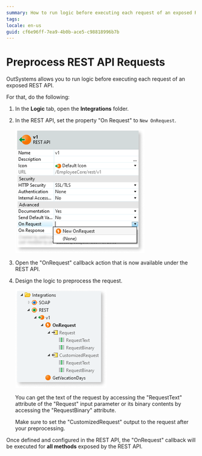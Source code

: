 ```yaml
---
summary: How to run logic before executing each request of an exposed REST API.
tags: 
locale: en-us
guid: cf6e96ff-7ea9-4b0b-ace5-c98818996b7b
---
```


# Preprocess REST API Requests

OutSystems allows you to run logic before executing each request of an exposed REST API.

For that, do the following:

1. In the **Logic** tab, open the **Integrations** folder. 

1. In the REST API, set the property "On Request" to `New OnRequest`. 

    ![](images/ss-rest-expose-onrequest.png)

1. Open the "OnRequest" callback action that is now available under the REST API. 

1. Design the logic to preprocess the request. 

    ![](images/ss-rest-expose-onrequest-tree.png)

    You can get the text of the request by accessing the "RequestText" attribute of the "Request" input parameter or its binary contents by accessing the "RequestBinary" attribute.

    Make sure to set the "CustomizedRequest" output to the request after your preprocessing.

Once defined and configured in the REST API, the "OnRequest" callback will be executed for **all methods** exposed by the REST API.
